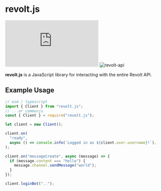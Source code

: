 # revolt.js

![revolt.js](https://img.shields.io/npm/v/revolt.js)
![revolt-api](https://img.shields.io/npm/v/revolt-api?label=Revolt%20API)

**revolt.js** is a JavaScript library for interacting with the entire Revolt
API.

## Example Usage

```javascript
// esm / typescript
import { Client } from "revolt.js";
// ...or commonjs
const { Client } = require("revolt.js");

let client = new Client();

client.on(
  "ready",
  async () => console.info(`Logged in as ${client.user.username}!`),
);

client.on("messageCreate", async (message) => {
  if (message.content === "hello") {
    message.channel.sendMessage("world");
  }
});

client.loginBot("..");
```
